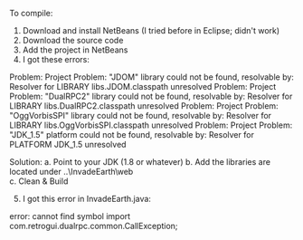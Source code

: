 To compile:

1. Download and install NetBeans (I tried before in Eclipse; didn't work)
2. Download the source code
3. Add the project in NetBeans
4. I got these errors:

Problem: Project Problem: "JDOM" library could not be found, resolvable by: Resolver for LIBRARY libs.JDOM.classpath unresolved
Problem: Project Problem: "DualRPC2" library could not be found, resolvable by: Resolver for LIBRARY libs.DualRPC2.classpath unresolved
Problem: Project Problem: "OggVorbisSPI" library could not be found, resolvable by: Resolver for LIBRARY libs.OggVorbisSPI.classpath unresolved
Problem: Project Problem: "JDK_1.5" platform could not be found, resolvable by: Resolver for PLATFORM JDK_1.5 unresolved

Solution:
a. Point to your JDK (1.8 or whatever)
b. Add the libraries are located under ..\InvadeEarth\web\
c. Clean & Build

5. I got this error in InvadeEarth.java:

error: cannot find symbol import com.retrogui.dualrpc.common.CallException;
